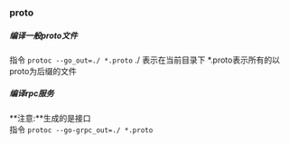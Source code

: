  ### proto
##### 编译一般proto文件
指令
`protoc --go_out=./ *.proto`
./ 表示在当前目录下   *.proto表示所有的以proto为后缀的文件


##### 编译rpc服务
**注意:**生成的是接口 <br>
指令
`protoc --go-grpc_out=./ *.proto`